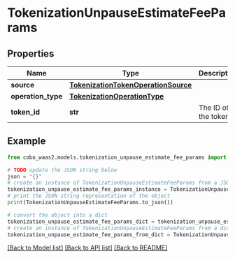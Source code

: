 # TokenizationUnpauseEstimateFeeParams


## Properties

Name | Type | Description | Notes
------------ | ------------- | ------------- | -------------
**source** | [**TokenizationTokenOperationSource**](TokenizationTokenOperationSource.md) |  | 
**operation_type** | [**TokenizationOperationType**](TokenizationOperationType.md) |  | 
**token_id** | **str** | The ID of the token. | 

## Example

```python
from cobo_waas2.models.tokenization_unpause_estimate_fee_params import TokenizationUnpauseEstimateFeeParams

# TODO update the JSON string below
json = "{}"
# create an instance of TokenizationUnpauseEstimateFeeParams from a JSON string
tokenization_unpause_estimate_fee_params_instance = TokenizationUnpauseEstimateFeeParams.from_json(json)
# print the JSON string representation of the object
print(TokenizationUnpauseEstimateFeeParams.to_json())

# convert the object into a dict
tokenization_unpause_estimate_fee_params_dict = tokenization_unpause_estimate_fee_params_instance.to_dict()
# create an instance of TokenizationUnpauseEstimateFeeParams from a dict
tokenization_unpause_estimate_fee_params_from_dict = TokenizationUnpauseEstimateFeeParams.from_dict(tokenization_unpause_estimate_fee_params_dict)
```
[[Back to Model list]](../README.md#documentation-for-models) [[Back to API list]](../README.md#documentation-for-api-endpoints) [[Back to README]](../README.md)


